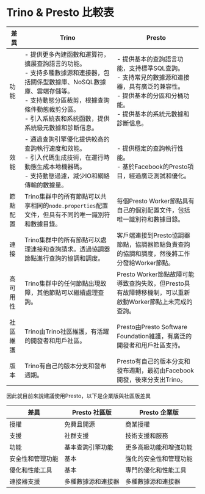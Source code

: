 # Trino & Presto 比較表
| 差異 | Trino | Presto |
| --- | --- | --- |
| 功能 | - 提供更多內建函數和運算符，擴展查詢語言的功能。<br>- 支持多種數據源和連接器，包括關係型數據庫、NoSQL數據庫、雲端存儲等。<br>- 支持動態分區裁剪，根據查詢條件動態裁剪分區。<br>- 引入系統表和系統函數，提供系統級元數據和診斷信息。 | - 提供基本的查詢語言功能，支持標準SQL查詢。<br>- 支持常見的數據源和連接器，具有廣泛的兼容性。<br>- 提供基本的分區和分桶功能。<br>- 提供基本的系統元數據和診斷信息。 |
| 效能 | - 通過查詢引擎優化提供較高的查詢執行速度和效能。<br>- 引入代碼生成技術，在運行時動態生成本地機器碼。<br>- 支持動態過濾，減少IO和網絡傳輸的數據量。 | - 提供穩定的查詢執行性能。<br>- 基於Facebook的Presto項目，經過廣泛測試和優化。 |
| 節點配置 | Trino集群中的所有節點可以共享相同的`node.properties`配置文件，但具有不同的唯一識別符和數據目錄。 | 每個Presto Worker節點具有自己的個別配置文件，包括唯一識別符和數據目錄。 |
| 連接 | Trino集群中的所有節點可以處理連接和查詢請求。透過協調器節點進行查詢的協調和調度。 | 客戶端連接到Presto協調器節點，協調器節點負責查詢的協調和調度，然後將工作分發給Worker節點。 |
| 高可用性 | Trino集群中的任何節點出現故障，其他節點可以繼續處理查詢。 | Presto Worker節點故障可能導致查詢失敗，但Presto具有故障轉移機制，可以重新啟動Worker節點上未完成的查詢。 |
| 社區維護 | Trino由Trino社區維護，有活躍的開發者和用戶社區。 | Presto由Presto Software Foundation維護，有廣泛的開發者和用戶社區支持。 |
| 版本 | Trino有自己的版本分支和發布週期。 | Presto有自己的版本分支和發布週期，最初由Facebook開發，後來分支出Trino。 |

因此就目前來說建議使用Presto，以下是企業版與社區版差異

| 差異 | Presto 社區版 | Presto 企業版 |
| --- | --- | --- |
| 授權 | 免費且開源 | 商業授權 |
| 支援 | 社群支援 | 技術支援和服務 |
| 功能 | 基本查詢引擎功能 | 更多高級功能和增強功能 |
| 安全性和管理功能 | 基本 | 強化的安全性和管理功能 |
| 優化和性能工具 | 基本 | 專門的優化和性能工具 |
| 連接器支援 | 多種數據源和連接器 | 多種數據源和連接器 |
